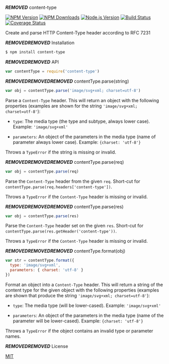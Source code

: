 ***REMOVED*** content-type

[![NPM Version][npm-version-image]][npm-url]
[![NPM Downloads][npm-downloads-image]][npm-url]
[![Node.js Version][node-image]][node-url]
[![Build Status][ci-image]][ci-url]
[![Coverage Status][coveralls-image]][coveralls-url]

Create and parse HTTP Content-Type header according to RFC 7231

***REMOVED******REMOVED*** Installation

```sh
$ npm install content-type
```

***REMOVED******REMOVED*** API

```js
var contentType = require('content-type')
```

***REMOVED******REMOVED******REMOVED*** contentType.parse(string)

```js
var obj = contentType.parse('image/svg+xml; charset=utf-8')
```

Parse a `Content-Type` header. This will return an object with the following
properties (examples are shown for the string `'image/svg+xml; charset=utf-8'`):

 - `type`: The media type (the type and subtype, always lower case).
   Example: `'image/svg+xml'`

 - `parameters`: An object of the parameters in the media type (name of parameter
   always lower case). Example: `{charset: 'utf-8'}`

Throws a `TypeError` if the string is missing or invalid.

***REMOVED******REMOVED******REMOVED*** contentType.parse(req)

```js
var obj = contentType.parse(req)
```

Parse the `Content-Type` header from the given `req`. Short-cut for
`contentType.parse(req.headers['content-type'])`.

Throws a `TypeError` if the `Content-Type` header is missing or invalid.

***REMOVED******REMOVED******REMOVED*** contentType.parse(res)

```js
var obj = contentType.parse(res)
```

Parse the `Content-Type` header set on the given `res`. Short-cut for
`contentType.parse(res.getHeader('content-type'))`.

Throws a `TypeError` if the `Content-Type` header is missing or invalid.

***REMOVED******REMOVED******REMOVED*** contentType.format(obj)

```js
var str = contentType.format({
  type: 'image/svg+xml',
  parameters: { charset: 'utf-8' }
})
```

Format an object into a `Content-Type` header. This will return a string of the
content type for the given object with the following properties (examples are
shown that produce the string `'image/svg+xml; charset=utf-8'`):

 - `type`: The media type (will be lower-cased). Example: `'image/svg+xml'`

 - `parameters`: An object of the parameters in the media type (name of the
   parameter will be lower-cased). Example: `{charset: 'utf-8'}`

Throws a `TypeError` if the object contains an invalid type or parameter names.

***REMOVED******REMOVED*** License

[MIT](LICENSE)

[ci-image]: https://badgen.net/github/checks/jshttp/content-type/master?label=ci
[ci-url]: https://github.com/jshttp/content-type/actions/workflows/ci.yml
[coveralls-image]: https://badgen.net/coveralls/c/github/jshttp/content-type/master
[coveralls-url]: https://coveralls.io/r/jshttp/content-type?branch=master
[node-image]: https://badgen.net/npm/node/content-type
[node-url]: https://nodejs.org/en/download
[npm-downloads-image]: https://badgen.net/npm/dm/content-type
[npm-url]: https://npmjs.org/package/content-type
[npm-version-image]: https://badgen.net/npm/v/content-type
